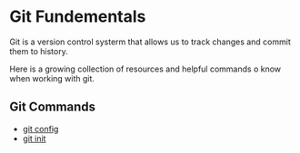 # Git Fundementals
Git is a version control systerm that allows us to track changes and commit them to history.

Here is a growing collection of resources and helpful commands o know when working with git.

## Git Commands
- [git config](./commands/Config.md)
- [git init](./Init.md)
